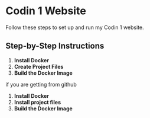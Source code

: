 # Codin 1 Website

Follow these steps to set up and run my Codin 1 website.

## Step-by-Step Instructions

1. **Install Docker**
2. **Create Project Files**
3. **Build the Docker Image**

if you are getting from github

1. **Install Docker**
2. **Install project files**
3. **Build the Docker Image**